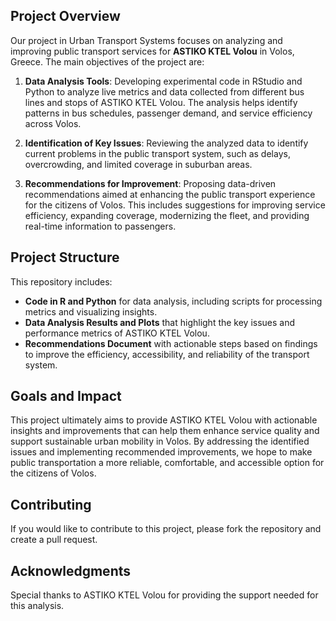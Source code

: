 ## Project Overview
Our project in Urban Transport Systems focuses on analyzing and improving public transport services for **ASTIKO KTEL Volou** in Volos, Greece. The main objectives of the project are:

1. **Data Analysis Tools**: Developing experimental code in RStudio and Python to analyze live metrics and data collected from different bus lines and stops of ASTIKO KTEL Volou. The analysis helps identify patterns in bus schedules, passenger demand, and service efficiency across Volos.

2. **Identification of Key Issues**: Reviewing the analyzed data to identify current problems in the public transport system, such as delays, overcrowding, and limited coverage in suburban areas.

3. **Recommendations for Improvement**: Proposing data-driven recommendations aimed at enhancing the public transport experience for the citizens of Volos. This includes suggestions for improving service efficiency, expanding coverage, modernizing the fleet, and providing real-time information to passengers.

## Project Structure
This repository includes:
- **Code in R and Python** for data analysis, including scripts for processing metrics and visualizing insights.
- **Data Analysis Results and Plots** that highlight the key issues and performance metrics of ASTIKO KTEL Volou.
- **Recommendations Document** with actionable steps based on findings to improve the efficiency, accessibility, and reliability of the transport system.

## Goals and Impact
This project ultimately aims to provide ASTIKO KTEL Volou with actionable insights and improvements that can help them enhance service quality and support sustainable urban mobility in Volos. By addressing the identified issues and implementing recommended improvements, we hope to make public transportation a more reliable, comfortable, and accessible option for the citizens of Volos.

## Contributing
If you would like to contribute to this project, please fork the repository and create a pull request. 

## Acknowledgments
Special thanks to ASTIKO KTEL Volou for providing the support needed for this analysis.
